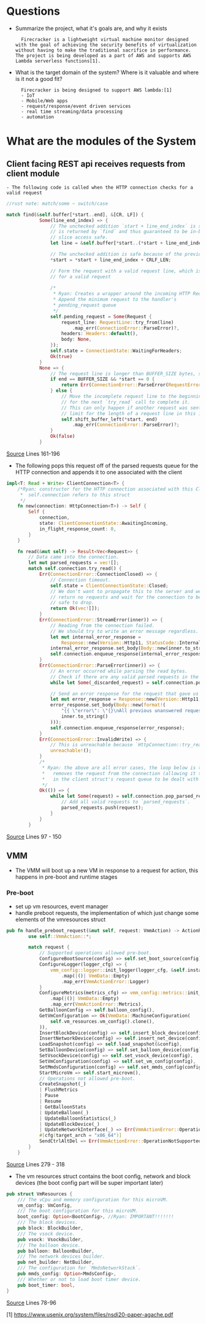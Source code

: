# Questions

* Summarize the project, what it's goals are, and why it exists

        Firecracker is a lightweight virtual machine monitor designed with the goal of achieving the security benefits of virtualization without having to make the traditional sacrifice in performance. The project is being developed as a part of AWS and supports AWS Lambda serverless functions[1].

* What is the target domain of the system? Where is it valuable and where is it not a good fit? 

        Firecracker is being designed to support AWS lambda:[1]
        - IoT
        - Mobile/Web apps
        - request/response/event driven services
        - real time streaming/data processing
        - automation

# What are the modules of the System

## Client facing REST api receives requests from client module
    - The following code is called when the HTTP connection checks for a valid request

```rust
//rust note: match/some ~ switch/case

match find(&self.buffer[*start..end], &[CR, LF]) {
            Some(line_end_index) => {
                // The unchecked addition `start + line_end_index` is safe because `line_end_index`
                // is returned by `find` and thus guaranteed to be in-bounds. This also makes the
                // slice access safe.
                let line = &self.buffer[*start..(*start + line_end_index)];

                // The unchecked addition is safe because of the previous `find()`.
                *start = *start + line_end_index + CRLF_LEN;

                // Form the request with a valid request line, which is the bare minimum
                // for a valid request
                
                /*
                 * Ryan: Creates a wrapper around the incoming HTTP Request
                 * Append the minimum request to the handler's
                 * pending_request queue
                 */
                self.pending_request = Some(Request {
                    request_line: RequestLine::try_from(line)
                        .map_err(ConnectionError::ParseError)?,
                    headers: Headers::default(),
                    body: None,
                });
                self.state = ConnectionState::WaitingForHeaders;
                Ok(true)
            }
            None => {
                // The request line is longer than BUFFER_SIZE bytes, so the request is invalid.
                if end == BUFFER_SIZE && *start == 0 {
                    return Err(ConnectionError::ParseError(RequestError::InvalidRequest));
                } else {
                    // Move the incomplete request line to the beginning of the buffer and wait
                    // for the next `try_read` call to complete it.
                    // This can only happen if another request was sent before this one, as the
                    // limit for the length of a request line in this implementation is 1024 bytes.
                    self.shift_buffer_left(*start, end)
                        .map_err(ConnectionError::ParseError)?;
                }
                Ok(false)
            }
```

[Source](https://github.com/firecracker-microvm/firecracker/blob/main/src/micro_http/src/connection.rs) Lines 161-196

  * The following pops this request off of the parsed requests queue for the HTTP connection and appends it to
        one associated with the client

```Rust
impl<T: Read + Write> ClientConnection<T> {
    /*Ryan: constructor for the HTTP connection associated with this Client
     *  self.connection refers to this struct
     */
    fn new(connection: HttpConnection<T>) -> Self {
        Self {
            connection,
            state: ClientConnectionState::AwaitingIncoming,
            in_flight_response_count: 0,
        }
    }

    fn read(&mut self) -> Result<Vec<Request>> {
        // Data came into the connection.
        let mut parsed_requests = vec![];
        match self.connection.try_read() {
            Err(ConnectionError::ConnectionClosed) => {
                // Connection timeout.
                self.state = ClientConnectionState::Closed;
                // We don't want to propagate this to the server and we will
                // return no requests and wait for the connection to become
                // safe to drop.
                return Ok(vec![]);
            }
            Err(ConnectionError::StreamError(inner)) => {
                // Reading from the connection failed.
                // We should try to write an error message regardless.
                let mut internal_error_response =
                    Response::new(Version::Http11, StatusCode::InternalServerError);
                internal_error_response.set_body(Body::new(inner.to_string()));
                self.connection.enqueue_response(internal_error_response);
            }
            Err(ConnectionError::ParseError(inner)) => {
                // An error occurred while parsing the read bytes.
                // Check if there are any valid parsed requests in the queue.
                while let Some(_discarded_request) = self.connection.pop_parsed_request() {}

                // Send an error response for the request that gave us the error.
                let mut error_response = Response::new(Version::Http11, StatusCode::BadRequest);
                error_response.set_body(Body::new(format!(
                    "{{ \"error\": \"{}\nAll previous unanswered requests will be dropped.\" }}",
                    inner.to_string()
                )));
                self.connection.enqueue_response(error_response);
            }
            Err(ConnectionError::InvalidWrite) => {
                // This is unreachable because `HttpConnection::try_read()` cannot return this error variant.
                unreachable!();
            }
            /*
             * Ryan: the above are all error cases, the loop below is the intended behavior
             *   removes the request from the connection (allowing it to listen for more requests), and place it 
             *   in the client struct's request queue to be dealt with later
             */
            Ok(()) => {
                while let Some(request) = self.connection.pop_parsed_request() {
                    // Add all valid requests to `parsed_requests`.
                    parsed_requests.push(request);
                }
            }
        }
```

[Source](https://github.com/firecracker-microvm/firecracker/blob/main/src/micro_http/src/server.rs) Lines 97 - 150


## VMM
   - The VMM will boot up a new VM in response to a request for action, this happens in  pre-boot and runtime stages
### Pre-boot
- set up vm resources, event manager
- handle preboot requests,  the implementation of which just change some elements of the vmresources struct

```rust
pub fn handle_preboot_request(&mut self, request: VmmAction) -> ActionResult {
        use self::VmmAction::*;

        match request {
            // Supported operations allowed pre-boot.
            ConfigureBootSource(config) => self.set_boot_source(config),
            ConfigureLogger(logger_cfg) => {
                vmm_config::logger::init_logger(logger_cfg, &self.instance_info)
                    .map(|()| VmmData::Empty)
                    .map_err(VmmActionError::Logger)
            }
            ConfigureMetrics(metrics_cfg) => vmm_config::metrics::init_metrics(metrics_cfg)
                .map(|()| VmmData::Empty)
                .map_err(VmmActionError::Metrics),
            GetBalloonConfig => self.balloon_config(),
            GetVmConfiguration => Ok(VmmData::MachineConfiguration(
                self.vm_resources.vm_config().clone(),
            )),
            InsertBlockDevice(config) => self.insert_block_device(config),
            InsertNetworkDevice(config) => self.insert_net_device(config),
            LoadSnapshot(config) => self.load_snapshot(&config),
            SetBalloonDevice(config) => self.set_balloon_device(config),
            SetVsockDevice(config) => self.set_vsock_device(config),
            SetVmConfiguration(config) => self.set_vm_config(config),
            SetMmdsConfiguration(config) => self.set_mmds_config(config),
            StartMicroVm => self.start_microvm(),
            // Operations not allowed pre-boot.
            CreateSnapshot(_)
            | FlushMetrics
            | Pause
            | Resume
            | GetBalloonStats
            | UpdateBalloon(_)
            | UpdateBalloonStatistics(_)
            | UpdateBlockDevice(_)
            | UpdateNetworkInterface(_) => Err(VmmActionError::OperationNotSupportedPreBoot),
            #[cfg(target_arch = "x86_64")]
            SendCtrlAltDel => Err(VmmActionError::OperationNotSupportedPreBoot),
        }
    }
```

[Source](https://github.com/firecracker-microvm/firecracker/blob/main/src/vmm/src/rpc_interface.rs) Lines 279 - 318

- The vm resources struct contains the boot config, network and block devices (the boot config part will be super important later)
```rust
pub struct VmResources {
    /// The vCpu and memory configuration for this microVM.
    vm_config: VmConfig,
    /// The boot configuration for this microVM.
    boot_config: Option<BootConfig>, //Ryan: IMPORTANT!!!!!!!
    /// The block devices.
    pub block: BlockBuilder,
    /// The vsock device.
    pub vsock: VsockBuilder,
    /// The balloon device.
    pub balloon: BalloonBuilder,
    /// The network devices builder.
    pub net_builder: NetBuilder,
    /// The configuration for `MmdsNetworkStack`.
    pub mmds_config: Option<MmdsConfig>,
    /// Whether or not to load boot timer device.
    pub boot_timer: bool,
}
```
[Source](https://github.com/firecracker-microvm/firecracker/blob/main/src/vmm/src/resources.rs) Lines 78-96





[1] https://www.usenix.org/system/files/nsdi20-paper-agache.pdf